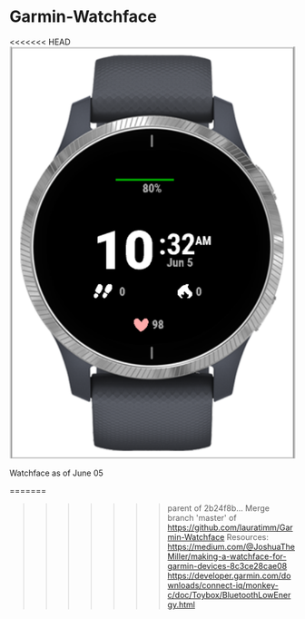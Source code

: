 # Garmin-Watchface

<<<<<<< HEAD
![Test Image 1](https://github.com/lauratimm/Garmin-Watchface/blob/WorkingOn/Garmin-WatchFace/watchface.PNG)


Watchface as of June 05 

=======
>>>>>>> parent of 2b24f8b... Merge branch 'master' of https://github.com/lauratimm/Garmin-Watchface
Resources: 
https://medium.com/@JoshuaTheMiller/making-a-watchface-for-garmin-devices-8c3ce28cae08
https://developer.garmin.com/downloads/connect-iq/monkey-c/doc/Toybox/BluetoothLowEnergy.html
